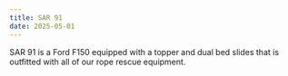 ```yaml
---
title: SAR 91
date: 2025-05-01
---
```


SAR 91 is a Ford F150 equipped with a topper and dual bed slides that is outfitted with all of our rope rescue equipment.
